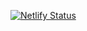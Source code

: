 [![Netlify Status](https://api.netlify.com/api/v1/badges/e83d9108-4acf-4696-8132-1c7b8ba2b496/deploy-status)](https://app.netlify.com/sites/blog0/deploys)
